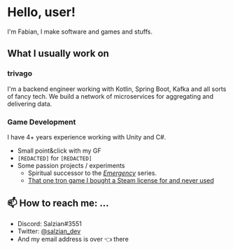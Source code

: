 # Hello, user!

I'm Fabian, I make software and games and stuffs.

## What I usually work on

### trivago

I'm a backend engineer working with Kotlin, Spring Boot, Kafka and all sorts of fancy tech. We build a network of microservices for aggregating and delivering data.

### Game Development

I have 4+ years experience working with Unity and C#.

- Small point&click with my GF
- `[REDACTED]` for `[REDACTED]`
- Some passion projects / experiments
  - Spiritual successor to the [_Emergency_](https://en.wikipedia.org/wiki/Emergency_(video_game_series)) series.
  - [That one tron game I bought a Steam license for and never used](https://salzian.itch.io/lazerena)

## 📫 How to reach me: ...

  - Discord: Salzian#3551
  - Twitter: [@salzian_dev](https://twitter.com/salzian_dev)
  - And my email address is over 👈 there
